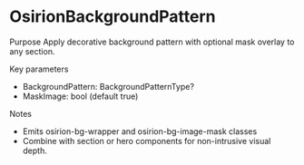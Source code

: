 # OsirionBackgroundPattern

Purpose
Apply decorative background pattern with optional mask overlay to any section.

Key parameters
- BackgroundPattern: BackgroundPatternType?
- MaskImage: bool (default true)

Notes
- Emits osirion-bg-wrapper and osirion-bg-image-mask classes
- Combine with section or hero components for non-intrusive visual depth.
